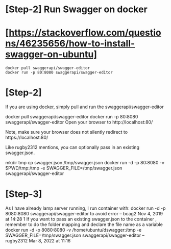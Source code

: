 # [Step-2] Run Swagger on docker
#   [https://stackoverflow.com/questions/46235656/how-to-install-swagger-on-ubuntu]
    docker pull swaggerapi/swagger-editor
    docker run -p 80:8080 swaggerapi/swagger-editor

# [Step-2]
If you are using docker, simply pull and run the swaggerapi/swagger-editor

docker pull swaggerapi/swagger-editor
docker run -p 80:8080 swaggerapi/swagger-editor
Open your browser to http://localhost:80/

Note, make sure your browser does not silently redirect to https://localhost:80/

Like rugby2312 mentions, you can optionally pass in an existing swagger.json.

mkdir tmp
cp swagger.json /tmp/swagger.json
docker run -d -p 80:8080 -v $PWD/tmp:/tmp -e SWAGGER_FILE=/tmp/swagger.json swaggerapi/swagger-editor

# [Step-3]
As I have already lamp server running, I run container with: docker run -d -p 8080:8080 swaggerapi/swagger-editor to avoid error – 
bcag2
 Nov 4, 2019 at 14:28
1
If you want to pass an existing swagger.json to the container , remember to do the folder mapping and declare the file name as a variable docker run -d -p 8080:8080 -v /home/ubuntu/dswagger:/tmp -e SWAGGER_FILE=/tmp/swagger.json swaggerapi/swagger-editor – 
rugby2312
 Mar 8, 2022 at 11:16 
